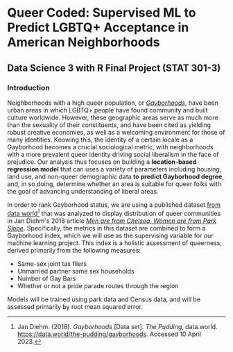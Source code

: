 # Queer Coded: Supervised ML to Predict LGBTQ+ Acceptance in American Neighborhoods
## Data Science 3 with R Final Project (STAT 301-3)

### Introduction

Neighborhoods with a high queer population, or [*Gayborhoods*](https://en.wikipedia.org/wiki/Gay_village), have been urban areas in which LGBTQ+ people have found community and built culture worldwide. However, these geographic areas serve as much more than the sexuality of their constituents, and have been cited as yielding robust creative economies, as well as a welcoming environment for those of many identities. Knowing this, the identity of a certain locale as a Gayborhood becomes a crucial sociological metric, with neighborhoods with a more prevalent queer identity driving social liberalism in the face of prejudice. Our analysis thus focuses on building a **location-based regression model** that can uses a variety of parameters including housing, land use, and non-queer demographic data **to predict Gayborhood degree**, and, in so doing, determine whether an area is suitable for queer folks with the goal of advancing understanding of liberal areas.


In order to rank Gayborhood status, we are using a published dataset [from data world](https://data.world/the-pudding/gayborhoods)[^1] that was analyzed to display distribution of queer communities in Jan Diehm's 2018 article [*Men are from Chelsea, Women are from Park Slope*](https://pudding.cool/2018/06/gayborhoods/). Specifically, the metrics in this dataset are combined to form a Gayborhood index, which we will use as the supervising variable for our machine learning project. This index is a holistic assessment of queerness, derived primarily from the following measures:

[^1]: Jan Diehm. (2018). *Gayborhoods* [Data set]. *The Pudding*, data.world. https://data.world/the-pudding/gayborhoods. Accessed 10 April 2023.

- Same-sex joint tax filers
- Unmarried partner same sex households
- Number of Gay Bars
- Whether or not a pride parade routes through the region


Models will be trained using park data and Census data, and will be assessed primarily by root mean squared error.
